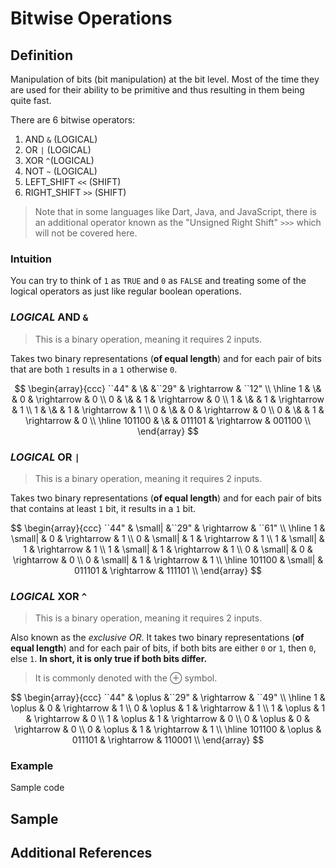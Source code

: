 # Bitwise Operations

## Definition

Manipulation of bits (bit manipulation) at the bit level. Most of the time they are used for their ability to be primitive and thus resulting in them being quite fast.

There are 6 bitwise operators:

1. AND `&` (LOGICAL)
2. OR `|` (LOGICAL)
3. XOR `^`(LOGICAL)
4. NOT `~` (LOGICAL)
5. LEFT_SHIFT `<<` (SHIFT)
6. RIGHT_SHIFT `>>` (SHIFT)

> Note that in some languages like Dart, Java, and JavaScript, there is an additional operator known as the "Unsigned Right Shift" `>>>` which will not be covered here.

### Intuition

You can try to think of `1` as `TRUE` and `0` as `FALSE` and treating some of the logical operators as just like regular boolean operations.

### *LOGICAL* AND `&`

> This is a binary operation, meaning it requires 2 inputs.

Takes two binary representations (**of equal length**) and for each pair of bits that are both `1` results in a `1` otherwise `0`.

$$
\begin{array}{ccc}
``44" & \& &``29" & \rightarrow & ``12" \\ \hline
1 & \& & 0 & \rightarrow & 0 \\
0 & \& & 1 & \rightarrow & 0 \\
1 & \& & 1 & \rightarrow & 1 \\
1 & \& & 1 & \rightarrow & 1 \\
0 & \& & 0 & \rightarrow & 0 \\
0 & \& & 1 & \rightarrow & 0 \\ \hline
101100 & \& & 011101 & \rightarrow & 001100 \\
\end{array}
$$

### *LOGICAL* OR `|`

> This is a binary operation, meaning it requires 2 inputs.

Takes two binary representations (**of equal length**) and for each pair of bits that contains at least `1` bit, it results in a `1` bit.

$$
\begin{array}{ccc}
``44" & \small| &``29" & \rightarrow & ``61" \\ \hline
1 & \small| & 0 & \rightarrow & 1 \\
0 & \small| & 1 & \rightarrow & 1 \\
1 & \small| & 1 & \rightarrow & 1 \\
1 & \small| & 1 & \rightarrow & 1 \\
0 & \small| & 0 & \rightarrow & 0 \\
0 & \small| & 1 & \rightarrow & 1 \\ \hline
101100 & \small| & 011101 & \rightarrow & 111101 \\
\end{array}
$$

### *LOGICAL* XOR `^`

> This is a binary operation, meaning it requires 2 inputs.

Also known as the *exclusive OR*. It takes two binary representations (**of equal length**) and for each pair of bits, if both bits are either `0` or `1`, then `0`, else `1`. **In short, it is only true if both bits differ.**

> It is commonly denoted with the $\oplus$ symbol.

$$
\begin{array}{ccc}
``44" & \oplus &``29" & \rightarrow & ``49" \\ \hline
1 & \oplus & 0 & \rightarrow & 1 \\
0 & \oplus & 1 & \rightarrow & 1 \\
1 & \oplus & 1 & \rightarrow & 0 \\
1 & \oplus & 1 & \rightarrow & 0 \\
0 & \oplus & 0 & \rightarrow & 0 \\
0 & \oplus & 1 & \rightarrow & 1 \\ \hline
101100 & \oplus & 011101 & \rightarrow & 110001 \\
\end{array}
$$

### Example

Sample code

## Sample


## Additional References
